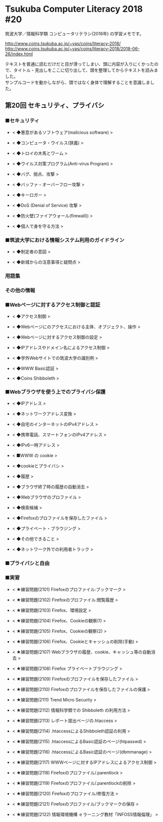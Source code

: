 # Tsukuba Computer Literacy 2018 #20

筑波大学／情報科学類 コンピュータリテラシ(2018年) の学習メモです。  

http://www.coins.tsukuba.ac.jp/~yas/coins/literacy-2018/  
http://www.coins.tsukuba.ac.jp/~yas/coins/literacy-2018/2018-06-26/index.html  

テキストを普通に読むだけだと目が滑ってしまい、頭に内容が入りにくかったので、タイトル・見出しをここに切り出して、頭を整理してからテキストを読みました。  
サンプルコードを動かしながら、頭ではなく身体で理解することを意識しました。  


## 第20回 セキュリティ、プライバシ   

### ■セキュリティ

- < ◆悪意があるソフトウェア(malicious software) >  

- < ◆コンピュータ・ウイルス(狭義) >  

- < ◆トロイの木馬とワーム >  

- < ◆ウイルス対策プログラム(Anti-virus Program) >  

- < ◆バグ、弱点、攻撃 >  

- < ◆バッファ・オーバーフロー攻撃 >  

- < ◆キーロガー >  

- < ◆DoS (Denial of Service) 攻撃 >  

- < ◆防火壁(ファイアウォール(firewall)) >  

- < ◆個人で身を守る方法 >  

### ■筑波大学における情報システム利用のガイドライン

- < ◆制定者の意図 >  

- < ◆新城からの注意事項と疑問点 >  

### 用語集

### その他の情報

### ■Webページに対するアクセス制御と認証

- < ◆アクセス制御 >  

- < ◆Webページにのアクセスにおける主体、オブジェクト、操作 >  

- < ◆Webページに対するアクセス制御の設定 >  

- < ◆IPアドレスやドメイン名によるアクセス制御 >  

- < ◆学外Webサイトでの筑波大学の識別例 >  

- < ◆WWW Basic認証 >  

- < ◆Coins Shibboleth >  

### ■Webブラウザを使う上でのプライバシ保護

- < ◆IPアドレス >  

- < ◆ネットワークアドレス変換 >  

- < ◆自宅のインターネットのIPv4アドレス >  

- < ◆携帯電話、スマートフォンのIPv4アドレス >  

- < ◆IPv6一時アドレス >  

- < ■WWW の cookie >  

- < ◆cookieとプライバシ >  

- < ◆履歴 >  

- < ◆ブラウザ終了時の履歴の自動消去 >  

- < ◆Webブラウザのプロファイル >  

- < ◆検索候補 >  

- < ◆Firefoxのプロファイルを保存したファイル >  

- < ◆プライベート・ブラウジング >  

- < ◆その他できること >  

- < ◆ネットワーク外での利用者トラック >  

### ■プライバシと自由

### ■実習

- < ★練習問題(2101) Firefoxのプロファイル:ブックマーク >  

- < ★練習問題(2102) Firefoxのプロファイル:閲覧履歴 >  

- < ★練習問題(2103) Firefox、環境設定 >  

- < ★練習問題(2104) Firefox、Cookieの観察(1) >  

- < ★練習問題(2105) Firefox、Cookieの観察(2) >  

- < ★練習問題(2106) Firefox、Cookieとキャッシュの削除(手動) >  

- < ★練習問題(2107) Webブラウザの履歴、cookie、キャッシュ等の自動消去 >  

- < ★練習問題(2108) Firefox プライベートブラウジング >  

- < ★練習問題(2109) Firefoxのプロファイルを保存したファイル >  

- < ★練習問題(2110) Firefoxのプロファイルを保存したファイルの保護 >  

- < ★練習問題(2111) Trend Micro Security >  

- < ★練習問題(2112) 情報科学類での Shibboleth の利用方法 >  

- < ★練習問題(2113) レポート提出ページの.htaccess >  

- < ★練習問題(2114) .htaccessによるShibboleth認証の利用 >  

- < ★練習問題(2115) .htaccessによるBasic認証のページ(htpasswd) >  

- < ★練習問題(2116) .htaccessによるBasic認証のページ(dbmmanage) >  

- < ★練習問題(2117) WWWページに対するIPアドレスによるアクセス制御 >  

- < ★練習問題(2118) Firefoxのプロファイル/.parentlock >  

- < ★練習問題(2119) Firefoxのプロファイル/.parentlockの削除 >  

- < ★練習問題(2120) Firefoxのプロファイル/修復方法 >  

- < ★練習問題(2121) Firefoxのプロファイル/ブックマークの保存 >  

- < ★練習問題(2122) 情報環境機構 ｅラーニング教材「INFOSS情報倫理」 >  

